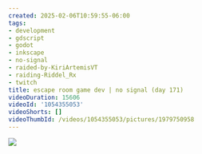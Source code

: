 ```yaml
---
created: 2025-02-06T10:59:55-06:00
tags:
- development
- gdscript
- godot
- inkscape
- no-signal
- raided-by-KiriArtemisVT
- raiding-Riddel_Rx
- twitch
title: escape room game dev | no signal (day 171)
videoDuration: 15606
videoId: '1054355053'
videoShorts: []
videoThumbId: /videos/1054355053/pictures/1979750958
---
```


![](20250206165955.jpg)

